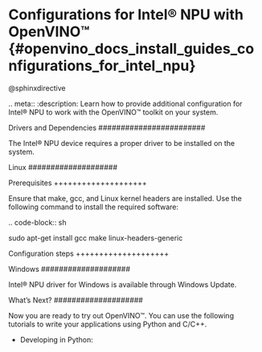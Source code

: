 # Configurations for Intel® NPU with OpenVINO™ {#openvino_docs_install_guides_configurations_for_intel_npu}

@sphinxdirective

.. meta::
   :description: Learn how to provide additional configuration for Intel® 
                 NPU to work with the OpenVINO™ toolkit on your system.



Drivers and Dependencies
########################


The Intel® NPU device requires a proper driver to be installed on the system.



Linux
####################

Prerequisites
++++++++++++++++++++

Ensure that make, gcc, and Linux kernel headers are installed. Use the following command to install the required software:

.. code-block:: sh

   sudo apt-get install gcc make linux-headers-generic


Configuration steps
++++++++++++++++++++











Windows
####################

Intel® NPU driver for Windows is available through Windows Update.




What’s Next?
####################

Now you are ready to try out OpenVINO™. You can use the following tutorials to write your applications using Python and C/C++.

* Developing in Python:

  * `Start with tensorflow models with OpenVINO™ <notebooks/101-tensorflow-to-openvino-with-output.html>`__
  * `Start with ONNX and PyTorch models with OpenVINO™ <notebooks/102-pytorch-onnx-to-openvino-with-output.html>`__
  * `Start with PaddlePaddle models with OpenVINO™ <notebooks/103-paddle-to-openvino-classification-with-output.html>`__

* Developing in C/C++:

  * :doc:`Image Classification Async C++ Sample <openvino_inference_engine_samples_classification_sample_async_README>`
  * :doc:`Hello Classification C++ Sample <openvino_inference_engine_samples_hello_classification_README>`
  * :doc:`Hello Reshape SSD C++ Sample <openvino_inference_engine_samples_hello_reshape_ssd_README>`

@endsphinxdirective

